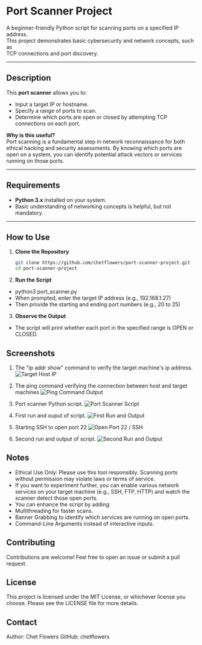 # Port Scanner Project

A beginner-friendly Python script for scanning ports on a specified IP address.  
This project demonstrates basic cybersecurity and network concepts, such as  
TCP connections and port discovery.

---

## Description

This **port scanner** allows you to:
- Input a target IP or hostname.
- Specify a range of ports to scan.
- Determine which ports are open or closed by attempting TCP connections on each port.

**Why is this useful?**  
Port scanning is a fundamental step in network reconnaissance for both ethical hacking and security assessments. By knowing which ports are open on a system, you can identify potential attack vectors or services running on those ports.

---

## Requirements

- **Python 3.x** installed on your system.
- Basic understanding of networking concepts is helpful, but not mandatory.

---

## How to Use

1. **Clone the Repository**  
   ```bash
   git clone https://github.com/chetflowers/port-scanner-project.git
   cd port-scanner-project

2. **Run the Script**
- python3 port_scanner.py
- When prompted, enter the target IP address (e.g., 192.168.1.27)
- Then provide the starting and ending port numbers (e.g., 20 to 25)

3. **Observe the Output**
- The script will print whether each port in the specified range is OPEN or CLOSED.

## Screenshots

1. The "ip addr show" command to verify the target machine's ip address.
![Target Host IP](screenshots/ipaddrshow.png)

2. The ping command verifying the connection between host and target machines
![Ping Command Output](screenshots/pingcommand.png)

3. Port scanner Python script.
![Port Scanner Script](screenshots/portscannerpythonscript.png)

4. First run and ouput of script.
![First Run and Output](screenshots/portscanneroutput1.png)

5. Starting SSH to open port 22
![Open Port 22 / SSH](screenshots/startsshonkali.png)

6. Second run and output of script.
![Second Run and Output](screenshots/portscanneroutput2.png)

## Notes

- Ethical Use Only: Please use this tool responsibly. Scanning ports without
permission may violate laws or terms of service.
- If you want to experiment further, you can enable various network services on your
target machine (e.g., SSH, FTP, HTTP) and watch the scanner detect those open ports.
- You can enhance the script by adding:
- Multithreading for faster scans.
- Banner Grabbing to identify which services are running on open ports.
- Command-Line Arguments instead of interactive inputs.

## Contributing

Contributions are welcome! Feel free to open an issue or submit a pull request.

## License

This project is licensed under the MIT License, or whichever license you choose.
Please see the LICENSE file for more details.


## Contact

Author: Chet Flowers
GitHub: chetflowers
